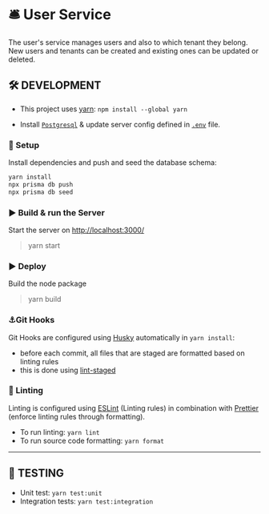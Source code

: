 # 🛎️ User Service
The user's service manages users and also to which tenant they belong.
New users and tenants can be created and existing ones can be updated or deleted.

## 🛠️ **DEVELOPMENT**

- This project uses [yarn](https://classic.yarnpkg.com/lang/en/docs/install/): `npm install --global yarn`

- Install [``Postgresql``](https://www.postgresql.org/download/) & update server config defined in [`.env`](./.env) file.

### 📀 Setup


Install dependencies and push and seed the database schema:

```bash
yarn install
npx prisma db push
npx prisma db seed
```

### ▶️ Build & run the Server

Start the server on [http://localhost:3000/](http://localhost:3000/)

> yarn start

### ▶️ Deploy

Build the node package

> yarn build

### ⚓Git Hooks
Git Hooks are configured using [Husky](https://github.com/typicode/husky) automatically in `yarn install`:

- before each commit, all files that are staged are formatted based on linting rules
- this is done using [lint-staged](https://github.com/okonet/lint-staged)


### 📝 Linting
Linting is configured using [ESLint](https://eslint.org/) (Linting rules) in combination with [Prettier](https://prettier.io/) (enforce linting rules through formatting).

- To run linting: `yarn lint`
- To run source code formatting: `yarn format`

---

## 🔎 **TESTING**
- Unit test: `yarn test:unit`
- Integration tests: `yarn test:integration`

